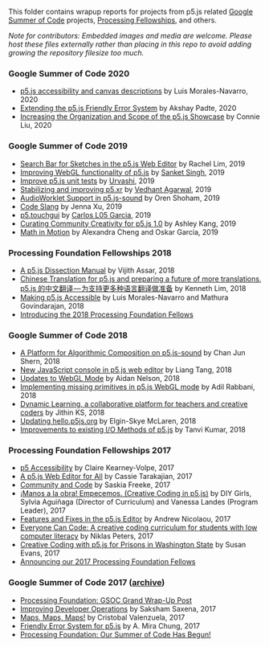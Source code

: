 This folder contains wrapup reports for projects from p5.js related [Google Summer of Code](https://summerofcode.withgoogle.com/organizations/4915113891463168/) projects, [Processing Fellowships](https://processingfoundation.org/fellowships), and others.


*Note for contributors: Embedded images and media are welcome. Please host these files externally rather than placing in this repo to avoid adding growing the repository filesize too much.*

### Google Summer of Code 2020
* [p5.js accessibility and canvas descriptions](https://github.com/processing/p5.js/blob/main/contributor_docs/project_wrapups/luismn_gsoc_2020.md) by Luis Morales-Navarro, 2020
* [Extending the p5.js Friendly Error System](https://github.com/processing/p5.js/blob/main/contributor_docs/project_wrapups/akshaypadte_gsoc_2020.md) by Akshay Padte, 2020
* [Increasing the Organization and Scope of the p5.js Showcase](https://github.com/processing/p5.js/blob/main/contributor_docs/project_wrapups/connieliu_gsoc_2020.md) by Connie Liu, 2020


### Google Summer of Code 2019
* [Search Bar for Sketches in the p5.js Web Editor](https://github.com/processing/p5.js/blob/main/contributor_docs/project_wrapups/rachellim_gsoc_2019.md) by Rachel Lim, 2019
* [Improving WebGL functionality of p5.js](https://github.com/processing/p5.js/blob/main/contributor_docs/project_wrapups/sanket_gsoc_2019.md) by [Sanket Singh](https://github.com/sanketsingh24), 2019
* [Improve p5.js unit tests](https://github.com/processing/p5.js/blob/main/contributor_docs/project_wrapups/urvashi_gsoc_2019.md) by [Urvashi](https://github.com/ihsavru), 2019
* [Stabilizing and improving p5.xr](https://github.com/processing/p5.js/blob/main/contributor_docs/project_wrapups/vedhant_gsoc_2019.md) by [Vedhant Agarwal](https://github.com/vedhant), 2019
* [AudioWorklet Support in p5.js-sound](https://github.com/processing/p5.js/blob/main/contributor_docs/project_wrapups/orenshoham_gsoc_2019.md) by Oren Shoham, 2019
* [Code Slang](https://github.com/processing/p5.js/blob/main/contributor_docs/project_wrapups/xu_gsoc_2019.md) by Jenna Xu, 2019
* [p5.touchgui](https://github.com/processing/p5.js/blob/main/contributor_docs/project_wrapups/L05_GSOC_2019.md) by [Carlos L05 Garcia](https://github.com/L05), 2019 
* [Curating Community Creativity for p5.js 1.0](https://github.com/processing/p5.js/blob/main/contributor_docs/project_wrapups/ashleykang_gsoc2019.md) by Ashley Kang, 2019
* [Math in Motion](https://github.com/processing/p5.js/blob/main/contributor_docs/project_wrapups/acheng_ogarcia_gsoc_2019.md) by Alexandra Cheng and Oskar Garcia, 2019

### Processing Foundation Fellowships 2018
* [A p5.js Dissection Manual](https://medium.com/processing-foundation/a-p5-js-dissection-manual-38959ff8522e) by Vijith Assar, 2018
* [Chinese Translation for p5.js and preparing a future of more translations](https://medium.com/processing-foundation/chinese-translation-for-p5-js-and-preparing-a-future-of-more-translations-b56843ea096e), [p5.js 的中文翻译 — 为支持更多种语言翻译做准备](https://medium.com/processing-foundation/p5-js-%E7%9A%84%E4%B8%AD%E6%96%87%E7%BF%BB%E8%AF%91-%E4%B8%BA%E6%94%AF%E6%8C%81%E6%9B%B4%E5%A4%9A%E7%A7%8D%E8%AF%AD%E8%A8%80%E7%BF%BB%E8%AF%91%E5%81%9A%E5%87%86%E5%A4%87-a0fa94da770f) by Kenneth Lim, 2018
* [Making p5.js Accessible](https://medium.com/processing-foundation/making-p5-js-accessible-e2ce366e05a0) by Luis Morales-Navarro and Mathura Govindarajan, 2018
* [Introducing the 2018 Processing Foundation Fellows](https://medium.com/processing-foundation/introducing-the-2018-processing-foundation-fellows-a16ae4e87f80)

### Google Summer of Code 2018

* [A Platform for Algorithmic Composition on p5.js-sound](https://github.com/processing/p5.js/blob/main/contributor_docs/project_wrapups/junshern_gsoc_2018.md) by Chan Jun Shern, 2018
* [New JavaScript console in p5.js web editor](https://github.com/processing/p5.js/blob/main/contributor_docs/project_wrapups/liang_gsoc_2018.md) by Liang Tang, 2018
* [Updates to WebGL Mode](https://github.com/processing/p5.js/blob/main/contributor_docs/project_wrapups/aidannelson_gsoc_2018.md) by Aidan Nelson, 2018
* [Implementing missing primitives in p5.js WebGL mode](https://github.com/processing/p5.js/blob/main/contributor_docs/project_wrapups/adilrabbani_gsoc_2018.md) by Adil Rabbani, 2018
* [Dynamic Learning, a collaborative platform for teachers and creative coders](
https://github.com/processing/p5.js/blob/main/contributor_docs/project_wrapups/jithinks_gsoc_2018.md) by Jithin KS, 2018
* [Updating hello.p5js.org](https://github.com/processing/p5.js/blob/main/contributor_docs/project_wrapups/elginmclaren_gsoc_2018.md) by Elgin-Skye McLaren, 2018
* [Improvements to existing I/O Methods of p5.js](https://github.com/processing/p5.js/blob/main/contributor_docs/project_wrapups/tanvi_gsoc_2018.md) by Tanvi Kumar, 2018

### Processing Foundation Fellowships 2017
* [p5 Accessibility](https://medium.com/processing-foundation/p5-accessibility-115d84535fa8) by Claire Kearney-Volpe, 2017
* [A p5.js Web Editor for All](https://medium.com/processing-foundation/a-p5-js-web-editor-for-all-64aaa3f9d767) by Cassie Tarakajian, 2017
* [Community and Code](https://medium.com/processing-foundation/community-and-code-882b00e6ee32) by Saskia Freeke, 2017
* [¡Manos a la obra! Empecemos. (Creative Coding in p5.js)](https://medium.com/processing-foundation/manos-a-la-obra-empecemos-creative-coding-in-p5-js-a2bfe3e059ce) by DIY Girls, Sylvia Aguiñaga (Director of Curriculum) and Vanessa Landes (Program Leader), 2017
* [Features and Fixes in the p5.js Editor](https://medium.com/processing-foundation/features-and-fixes-in-the-p5-js-editor-722e4b56495e) by Andrew Nicolaou, 2017
* [Everyone Can Code: A creative coding curriculum for students with low computer literacy](https://medium.com/processing-foundation/anyone-can-code-a-creative-coding-curriculum-for-students-with-low-computer-literacy-69e121149abc) by Niklas Peters, 2017
* [Creative Coding with p5.js for Prisons in Washington State](https://medium.com/processing-foundation/creative-coding-with-p5-js-for-prisons-in-washington-state-3bd1d342d769) by Susan Evans, 2017
* [Announcing our 2017 Processing Foundation Fellows](https://medium.com/processing-foundation/announcing-our-2017-processing-foundation-fellows-8b9e7c8bd2f)

### Google Summer of Code 2017 ([archive](https://summerofcode.withgoogle.com/archive/2017/organizations/5256745899261952/))

* [Processing Foundation: GSOC Grand Wrap-Up Post](https://medium.com/processing-foundation/2017-google-summer-of-code-grand-wrap-up-post-16680b1438db)
* [Improving Developer Operations](https://github.com/processing/p5.js/blob/main/contributor_docs/project_wrapups/sakshamsaxena_gsoc_2017.md) by Saksham Saxena, 2017
* [Maps, Maps, Maps!](https://medium.com/processing-foundation/maps-maps-maps-f0914218c87b) by Cristobal Valenzuela, 2017
* [Friendly Error System for p5.js](https://medium.com/processing-foundation/2017-marks-the-processing-foundations-sixth-year-participating-in-google-summer-of-code-d365f62fc463) by A. Mira Chung, 2017
* [Processing Foundation: Our Summer of Code Has Begun!](https://medium.com/processing-foundation/our-summer-of-code-has-begun-dffc1bbddb7c)
